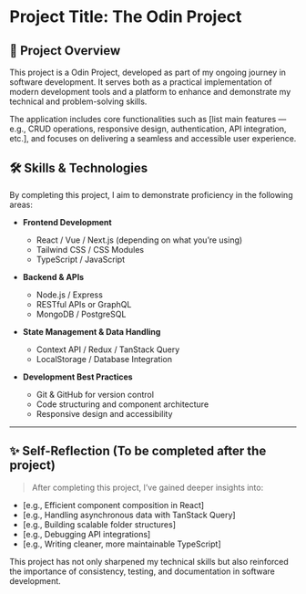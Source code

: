 # Project Title: The Odin Project

## 📌 Project Overview

This project is a Odin Project, developed as part of my ongoing journey in software development. It serves both as a practical implementation of modern development tools and a platform to enhance and demonstrate my technical and problem-solving skills.

The application includes core functionalities such as [list main features — e.g., CRUD operations, responsive design, authentication, API integration, etc.], and focuses on delivering a seamless and accessible user experience.

## 🛠️ Skills & Technologies

By completing this project, I aim to demonstrate proficiency in the following areas:

- **Frontend Development**
  - React / Vue / Next.js (depending on what you’re using)
  - Tailwind CSS / CSS Modules
  - TypeScript / JavaScript

- **Backend & APIs**
  - Node.js / Express
  - RESTful APIs or GraphQL
  - MongoDB / PostgreSQL

- **State Management & Data Handling**
  - Context API / Redux / TanStack Query
  - LocalStorage / Database Integration

- **Development Best Practices**
  - Git & GitHub for version control
  - Code structuring and component architecture
  - Responsive design and accessibility

---

## ✨ Self-Reflection (To be completed after the project)

> After completing this project, I’ve gained deeper insights into:

- [e.g., Efficient component composition in React]
- [e.g., Handling asynchronous data with TanStack Query]
- [e.g., Building scalable folder structures]
- [e.g., Debugging API integrations]
- [e.g., Writing cleaner, more maintainable TypeScript]

This project has not only sharpened my technical skills but also reinforced the importance of consistency, testing, and documentation in software development.
